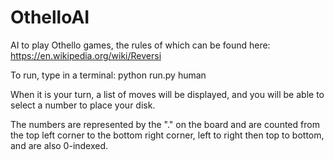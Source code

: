 # OthelloAI
AI to play Othello games, the rules of which can be found here: https://en.wikipedia.org/wiki/Reversi

To run, type in a terminal: python run.py human

When it is your turn, a list of moves will be displayed, and you will be able to select a number to place your disk. 

The numbers are represented by the "." on the board and are counted from the top left corner to the bottom right corner, left to right then top to bottom, and are also 0-indexed. 
